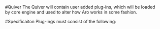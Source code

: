 #Quiver
The Quiver will contain user added plug-ins, which will be loaded by core engine and used to alter how Aro works in some fashion. 

#Specificaiton
Plug-ings must consist of the following:

